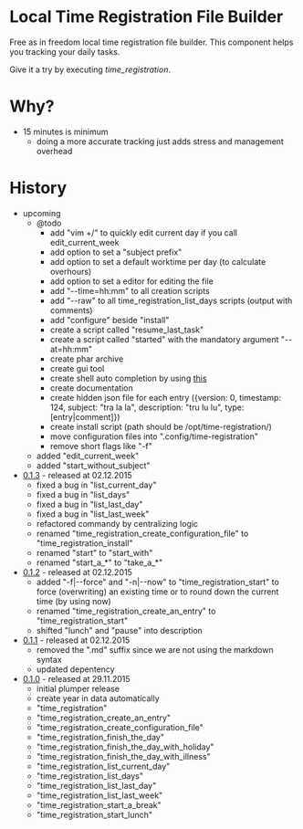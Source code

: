 # Local Time Registration File Builder

Free as in freedom local time registration file builder.
This component helps you tracking your daily tasks.

Give it a try by executing *time_registration*.

# Why?

* 15 minutes is minimum
    * doing a more accurate tracking just adds stress and management overhead

# History

* upcoming
    * @todo
        * add "vim +/<current date>" to quickly edit current day if you call edit_current_week
        * add option to set a "subject prefix"
        * add option to set a default worktime per day (to calculate overhours)
        * add option to set a editor for editing the file
        * add "--time=hh:mm" to all creation scripts
        * add "--raw" to all time_registration_list_days scripts (output with comments)
        * add "configure" beside "install"
        * create a script called "resume_last_task"
        * create a script called "started" with the mandatory argument "--at=hh:mm"
        * create phar archive
        * create gui tool
        * create shell auto completion by using [this](https://github.com/bazzline/php_component_cli_readline)
        * create documentation
        * create hidden json file for each entry ({version: 0, timestamp: 124, subject: "tra la la", description: "tru lu lu", type: [entry|comment]})
        * create install script (path should be /opt/time-registration/)
        * move configuration files into ".config/time-registration"
        * remove short flags like "-f"
    * added "edit_current_week"
    * added "start_without_subject"
* [0.1.3](https://github.com/time-registration/local_builder/tree/0.1.2) - released at 02.12.2015
    * fixed a bug in "list_current_day"
    * fixed a bug in "list_days"
    * fixed a bug in "list_last_day"
    * fixed a bug in "list_last_week"
    * refactored commandy by centralizing logic
    * renamed "time_registration_create_configuration_file" to "time_registration_install"
    * renamed "start" to "start_with"
    * renamed "start_a_\*" to "take_a_\*"
* [0.1.2](https://github.com/time-registration/local_builder/tree/0.1.2) - released at 02.12.2015
    * added "-f|--force" and "-n|--now" to "time_registration_start" to force (overwriting) an existing time or to round down the current time (by using now)
    * renamed "time_registration_create_an_entry" to "time_registration_start"
    * shifted "lunch" and "pause" into description
* [0.1.1](https://github.com/time-registration/local_builder/tree/0.1.1) - released at 02.12.2015
    * removed the ".md" suffix since we are not using the markdown syntax
    * updated depentency
* [0.1.0](https://github.com/time-registration/local_builder/tree/0.1.0) - released at 29.11.2015
    * initial plumper release
    * create year in data automatically
    * "time_registration"
    * "time_registration_create_an_entry"
    * "time_registration_create_configuration_file"
    * "time_registration_finish_the_day"
    * "time_registration_finish_the_day_with_holiday"
    * "time_registration_finish_the_day_with_illness"
    * "time_registration_list_current_day"
    * "time_registration_list_days"
    * "time_registration_list_last_day"
    * "time_registration_list_last_week"
    * "time_registration_start_a_break"
    * "time_registration_start_lunch"
